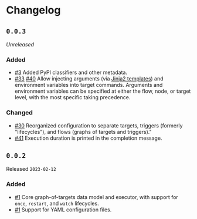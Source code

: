 # Changelog

## `0.0.3`

*Unreleased*

### Added

- [#3](https://github.com/JoshKarpel/synthesize/pull/3) Added PyPI classifiers and other metadata.
- [#33](https://github.com/JoshKarpel/synthesize/pull/33)
  [#40](https://github.com/JoshKarpel/synthesize/pull/40)
  Allow injecting arguments
  (via [Jinja2 templates](https://jinja.palletsprojects.com/))
  and environment variables into target commands.
  Arguments and environment variables can be specified at either
  the flow, node, or target level, with the most specific taking precedence.

### Changed

- [#30](https://github.com/JoshKarpel/synthesize/pull/30)
  Reorganized configuration to separate targets,
  triggers (formerly "lifecycles"),
  and flows (graphs of targets and triggers)."
- [#41](https://github.com/JoshKarpel/synthesize/pull/41)
  Execution duration is printed in the completion message.

## `0.0.2`

Released `2023-02-12`

### Added

- [#1](https://github.com/JoshKarpel/synthesize/pull/1) Core graph-of-targets data model and executor, with support for `once`, `restart`, and `watch` lifecycles.
- [#1](https://github.com/JoshKarpel/synthesize/pull/1) Support for YAML configuration files.
